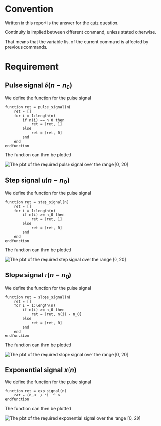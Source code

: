 # Convention

Written in this report is the answer for the quiz question.

Continuity is implied between different command, unless stated otherwise.

That means that the variable list of the current command is affected by previous commands.

# Requirement

## Pulse signal $\delta(n - n_0)$

We define the function for the pulse signal

```{.scilab .numberLines}
function ret = pulse_signal(n)
	ret = []
	for i = 1:length(n)
		if n(i) == n_0 then
			ret = [ret, 1]
		else
			ret = [ret, 0]
		end
	end
endfunction
```

The function can then be plotted 

![The plot of the required pulse signal over the range $[0, 20]$](../image/pulse.png)

## Step signal $u(n - n_0)$

We define the function for the pulse signal

```{.scilab .numberLines}
function ret = step_signal(n)
	ret = []
	for i = 1:length(n)
		if n(i) >= n_0 then
			ret = [ret, 1]
		else
			ret = [ret, 0]
		end
	end
endfunction
```

The function can then be plotted 

![The plot of the required step signal over the range $[0, 20]$](../image/step.png)

## Slope signal $r(n - n_0)$

We define the function for the pulse signal

```{.scilab .numberLines}
function ret = slope_signal(n)
	ret = []
	for i = 1:length(n)
		if n(i) >= n_0 then
			ret = [ret, n(i) - n_0]
		else
			ret = [ret, 0]
		end
	end
endfunction
```

The function can then be plotted 

![The plot of the required slope signal over the range $[0, 20]$](../image/slope.png)

## Exponential signal $x(n)$

We define the function for the pulse signal

```{.scilab .numberLines}
function ret = exp_signal(n)
	ret = (n_0 ./ 5) .^ n
endfunction
```

The function can then be plotted 

![The plot of the required exponential signal over the range $[0, 20]$](../image/exp.png)




